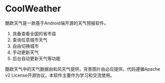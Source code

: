 # CoolWeather
酷欧天气是一款基于Android端开源的天气预报软件。

1. 具备查看全国的省市县
2. 查询任意城市天气
3. 自由切换城市
4. 手动更新天气
5. 后台自动更新天气等功能

酷欧天气中的天气数据由和风天气提供，背景图片由必应提供，代码遵循Apache v2 License开源协议。本软件主要作为学习和交流使用。
